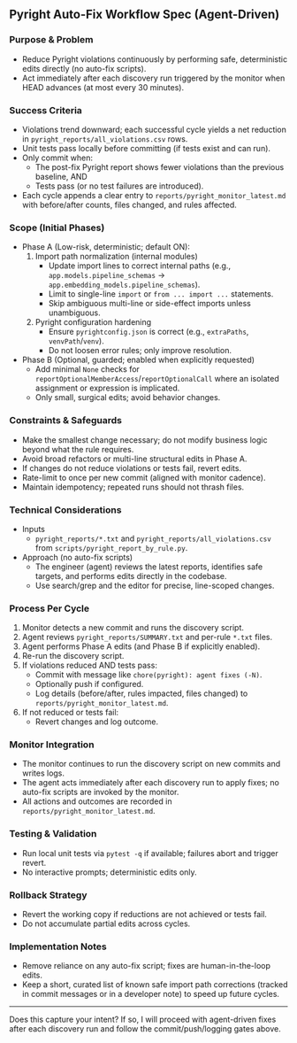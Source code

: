 ## Pyright Auto-Fix Workflow Spec (Agent-Driven)

### Purpose & Problem
- Reduce Pyright violations continuously by performing safe, deterministic edits directly (no auto-fix scripts).
- Act immediately after each discovery run triggered by the monitor when HEAD advances (at most every 30 minutes).

### Success Criteria
- Violations trend downward; each successful cycle yields a net reduction in `pyright_reports/all_violations.csv` rows.
- Unit tests pass locally before committing (if tests exist and can run).
- Only commit when:
  - The post-fix Pyright report shows fewer violations than the previous baseline, AND
  - Tests pass (or no test failures are introduced).
- Each cycle appends a clear entry to `reports/pyright_monitor_latest.md` with before/after counts, files changed, and rules affected.

### Scope (Initial Phases)
- Phase A (Low-risk, deterministic; default ON):
  1) Import path normalization (internal modules)
     - Update import lines to correct internal paths (e.g., `app.models.pipeline_schemas` → `app.embedding_models.pipeline_schemas`).
     - Limit to single-line `import` or `from ... import ...` statements.
     - Skip ambiguous multi-line or side-effect imports unless unambiguous.
  2) Pyright configuration hardening
     - Ensure `pyrightconfig.json` is correct (e.g., `extraPaths`, `venvPath`/`venv`).
     - Do not loosen error rules; only improve resolution.
- Phase B (Optional, guarded; enabled when explicitly requested)
  - Add minimal `None` checks for `reportOptionalMemberAccess`/`reportOptionalCall` where an isolated assignment or expression is implicated.
  - Only small, surgical edits; avoid behavior changes.

### Constraints & Safeguards
- Make the smallest change necessary; do not modify business logic beyond what the rule requires.
- Avoid broad refactors or multi-line structural edits in Phase A.
- If changes do not reduce violations or tests fail, revert edits.
- Rate-limit to once per new commit (aligned with monitor cadence).
- Maintain idempotency; repeated runs should not thrash files.

### Technical Considerations
- Inputs
  - `pyright_reports/*.txt` and `pyright_reports/all_violations.csv` from `scripts/pyright_report_by_rule.py`.
- Approach (no auto-fix scripts)
  - The engineer (agent) reviews the latest reports, identifies safe targets, and performs edits directly in the codebase.
  - Use search/grep and the editor for precise, line-scoped changes.

### Process Per Cycle
1) Monitor detects a new commit and runs the discovery script.
2) Agent reviews `pyright_reports/SUMMARY.txt` and per-rule `*.txt` files.
3) Agent performs Phase A edits (and Phase B if explicitly enabled).
4) Re-run the discovery script.
5) If violations reduced AND tests pass:
   - Commit with message like `chore(pyright): agent fixes (-N)`.
   - Optionally push if configured.
   - Log details (before/after, rules impacted, files changed) to `reports/pyright_monitor_latest.md`.
6) If not reduced or tests fail:
   - Revert changes and log outcome.

### Monitor Integration
- The monitor continues to run the discovery script on new commits and writes logs.
- The agent acts immediately after each discovery run to apply fixes; no auto-fix scripts are invoked by the monitor.
- All actions and outcomes are recorded in `reports/pyright_monitor_latest.md`.

### Testing & Validation
- Run local unit tests via `pytest -q` if available; failures abort and trigger revert.
- No interactive prompts; deterministic edits only.

### Rollback Strategy
- Revert the working copy if reductions are not achieved or tests fail.
- Do not accumulate partial edits across cycles.

### Implementation Notes
- Remove reliance on any auto-fix script; fixes are human-in-the-loop edits.
- Keep a short, curated list of known safe import path corrections (tracked in commit messages or in a developer note) to speed up future cycles.

---

Does this capture your intent? If so, I will proceed with agent-driven fixes after each discovery run and follow the commit/push/logging gates above.